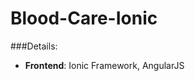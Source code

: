 # Blood-Care-Ionic

[logo]: https://github.com/BloodCare/Blood-Care-Ionic/blob/master/www/img/menu-icon-40x40.gif

###Details:
* **Frontend**: Ionic Framework, AngularJS
